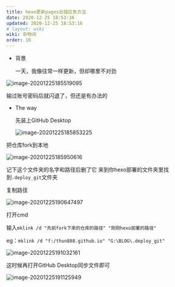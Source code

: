```yaml
---
title: hexo更新pages出错应急方法
date: 2020-12-25 18:53:16
updated: 2020-12-25 18:53:16
# layout: wiki
wiki: 杂物间
order: 10
---
```


- 背景

  一天，我像往常一样更新，但却哪里不对劲

![image-20201225185519095](https://raw.hzchu.top/thun888/tuku/master/img/image-20201225185519095.png)

输过账号密码后就闪退了，但还是有办法的

- The way

  先装上GitHub Desktop

  ![image-20201225185853225](https://raw.hzchu.top/thun888/tuku/master/img/image-20201225185853225.png)

把仓库fork到本地

![image-20201225185950616](https://raw.hzchu.top/thun888/tuku/master/img/image-20201225185950616.png)

记下这个文件夹的名字和路径后删了它
来到你hexo部署的文件夹里找到`.deploy_git`文件夹

复制路径



![image-20201225190647497](https://raw.hzchu.top/thun888/tuku/master/img/image-20201225190647497.png)

打开cmd

输入`mklink /d "先前fork下来的仓库的路径" "刚刚hexo部署的路径"`

eg：`mklink /d "f:/thun888.github.io" "G:\BLOG\.deploy_git"`

![image-20201225191032161](https://raw.hzchu.top/thun888/tuku/master/img/image-20201225191032334.png)

这时候再打开GitHub Desktop同步文件即可



![image-20201225191125949](https://raw.hzchu.top/thun888/tuku/master/img/image-20201225191125949.png)
